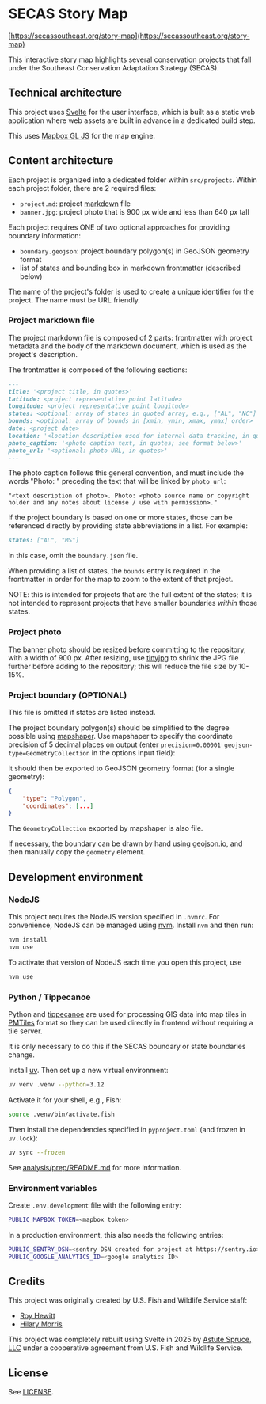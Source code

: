 # SECAS Story Map

[https://secassoutheast.org/story-map](https://secassoutheast.org/story-map)

This interactive story map highlights several conservation projects that fall under the Southeast Conservation Adaptation Strategy (SECAS).

## Technical architecture

This project uses [Svelte](https://svelte.dev/) for the user interface, which is
built as a static web application where web assets are built in advance in a
dedicated build step.

This uses [Mapbox GL JS](https://github.com/mapbox/mapbox-gl-js) for the map
engine.

## Content architecture

Each project is organized into a dedicated folder within `src/projects`. Within
each project folder, there are 2 required files:

- `project.md`: project [markdown](https://www.markdownguide.org/) file
- `banner.jpg`: project photo that is 900 px wide and less than 640 px tall

Each project requires ONE of two optional approaches for providing boundary information:

- `boundary.geojson`: project boundary polygon(s) in GeoJSON geometry format
- list of states and bounding box in markdown frontmatter (described below)

The name of the project's folder is used to create a unique identifier for the
project. The name must be URL friendly.

### Project markdown file

The project markdown file is composed of 2 parts: frontmatter with project metadata
and the body of the markdown document, which is used as the project's description.

The frontmatter is composed of the following sections:

```markdown
---
title: '<project title, in quotes>'
latitude: <project representative point latitude>
longitude: <project representative point longitude>
states: <optional: array of states in quoted array, e.g., ["AL", "NC"] >
bounds: <optional: array of bounds in [xmin, ymin, xmax, ymax] order>
date: <project date>
location: '<location description used for internal data tracking, in quotes>'
photo_caption: '<photo caption text, in quotes; see format below>'
photo_url: '<optional: photo URL, in quotes>'
---
```

The photo caption follows this general convention, and must include the words
"Photo: " preceding the text that will be linked by `photo_url`:

```
"<text description of photo>. Photo: <photo source name or copyright holder and any notes about license / use with permission>."
```

If the project boundary is based on one or more states, those can be referenced
directly by providing state abbreviations in a list. For example:

```markdown
states: ["AL", "MS"]
```

In this case, omit the `boundary.json` file.

When providing a list of states, the `bounds` entry is required in the
frontmatter in order for the map to zoom to the extent of that project.

NOTE: this is intended for projects that are the full extent of the states; it is
not intended to represent projects that have smaller boundaries _within_ those
states.

### Project photo

The banner photo should be resized before committing to the repository, with a
width of 900 px. After resizing, use [tinyjpg](https://tinyjpg.com/) to shrink
the JPG file further before adding to the repository; this will reduce the file
size by 10-15%.

### Project boundary (OPTIONAL)

This file is omitted if states are listed instead.

The project boundary polygon(s) should be simplified to the degree possible
using [mapshaper](https://mapshaper.org/). Use mapshaper to specify the
coordinate precision of 5 decimal places on output
(enter `precision=0.00001 geojson-type=GeometryCollection` in
the options input field):

It should then be exported to GeoJSON geometry format (for a single geometry):

```json
{
    "type": "Polygon",
    "coordinates": [...]
}
```

The `GeometryCollection` exported by mapshaper is also file.

If necessary, the boundary can be drawn by hand using [geojson.io](https://geojson.io/),
and then manually copy the `geometry` element.

## Development environment

### NodeJS

This project requires the NodeJS version specified in `.nvmrc`. For convenience,
NodeJS can be managed using [nvm](https://github.com/nvm-sh/nvm). Install `nvm`
and then run:

```bash
nvm install
nvm use
```

To activate that version of NodeJS each time you open this project, use

```bash
nvm use
```

### Python / Tippecanoe

Python and [tippecanoe](https://github.com/felt/tippecanoe) are used for
processing GIS data into map tiles in [PMTiles](https://docs.protomaps.com/pmtiles/)
format so they can be used directly in frontend without requiring a tile server.

It is only necessary to do this if the SECAS boundary or state boundaries change.

Install [uv](https://github.com/astral-sh/uv). Then set up a new virtual
environment:

```bash
uv venv .venv --python=3.12
```

Activate it for your shell, e.g., Fish:

```bash
source .venv/bin/activate.fish
```

Then install the dependencies specified in `pyproject.toml` (and frozen in `uv.lock`):

```bash
uv sync --frozen
```

See [analysis/prep/README.md](./analysis/prep/README.md) for more information.

### Environment variables

Create `.env.development` file with the following entry:

```bash
PUBLIC_MAPBOX_TOKEN=<mapbox token>
```

In a production environment, this also needs the following entries:

```bash
PUBLIC_SENTRY_DSN=<sentry DSN created for project at https://sentry.io>
PUBLIC_GOOGLE_ANALYTICS_ID=<google analytics ID>
```

## Credits

This project was originally created by U.S. Fish and Wildlife Service staff:

- [Roy Hewitt](https://github.com/rhewitt22)
- [Hilary Morris](https://github.com/HLCMorris)

This project was completely rebuilt using Svelte in 2025 by
[Astute Spruce, LLC](https://astutespruce.com/) under a cooperative agreement
from U.S. Fish and Wildlife Service.

## License

See [LICENSE](./LICENSE).
